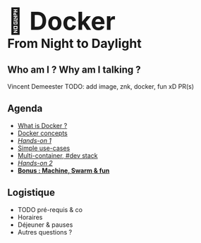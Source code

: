 # <span style="font-size: 2em;">🐳 <span style="font-weight: bold;">Docker</span></span> <br/> From Night to Daylight

<!-- .slide: class="page-title" -->



## Who am I ? Why am I talking ?

Vincent Demeester
TODO: add image, znk, docker, fun xD PR(s)



## Agenda

<!-- .slide: id="master-toc" class="toc" -->

- [What is Docker ?](#/1) 
- [Docker concepts](#/2)
- <em>[Hands-on 1](#/3)</em>
- [Simple use-cases](#/4)
- [Multi-container, #dev stack](#/5)
- <em>[Hands-on 2](#/6)</em>
- <strong>[Bonus : Machine, Swarm & fun](#/7)</strong>



## Logistique

* TODO pré-requis & co
* Horaires
* Déjeuner & pauses
* Autres questions ?
